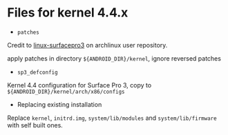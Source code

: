 Files for kernel 4.4.x
======================

* `patches`

Credit to [linux-surfacepro3](https://aur.archlinux.org/packages/linux-surfacepro3) on archlinux user repository.

apply patches in directory `${ANDROID_DIR}/kernel`, ignore reversed patches

* `sp3_defconfig`

Kernel 4.4 configuration for Surface Pro 3, copy to `${ANDROID_DIR}/kernel/arch/x86/configs`

* Replacing existing installation

Replace `kernel`, `initrd.img`, `system/lib/modules` and `system/lib/firmware` with self built ones.